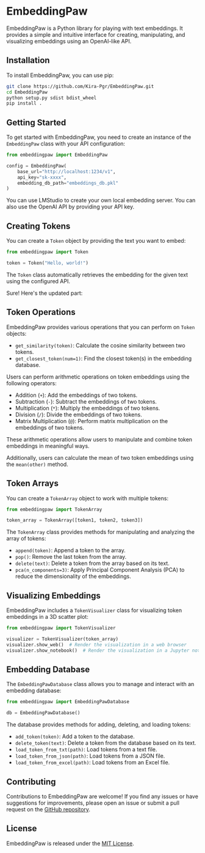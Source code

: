 # EmbeddingPaw

EmbeddingPaw is a Python library for playing with text embeddings. It provides a simple and intuitive interface for creating, manipulating, and visualizing embeddings using an OpenAI-like API.

## Installation

To install EmbeddingPaw, you can use pip:

```bash
git clone https://github.com/Kira-Pgr/EmbeddingPaw.git
cd EmbeddingPaw
python setup.py sdist bdist_wheel
pip install .
```

## Getting Started

To get started with EmbeddingPaw, you need to create an instance of the `EmbeddingPaw` class with your API configuration:

```python
from embeddingpaw import EmbeddingPaw

config = EmbeddingPaw(
    base_url="http://localhost:1234/v1",
    api_key="sk-xxxx",
    embedding_db_path="embeddings_db.pkl"
)
```
You can use LMStudio to create your own local embedding server. You can also use the OpenAI API by providing your API key.

## Creating Tokens

You can create a `Token` object by providing the text you want to embed:

```python
from embeddingpaw import Token

token = Token("Hello, world!")
```

The `Token` class automatically retrieves the embedding for the given text using the configured API.

Sure! Here's the updated part:

## Token Operations

EmbeddingPaw provides various operations that you can perform on `Token` objects:

- `get_similarity(token)`: Calculate the cosine similarity between two tokens.
- `get_closest_token(num=1)`: Find the closest token(s) in the embedding database.

Users can perform arithmetic operations on token embeddings using the following operators:
- Addition (`+`): Add the embeddings of two tokens.
- Subtraction (`-`): Subtract the embeddings of two tokens.
- Multiplication (`*`): Multiply the embeddings of two tokens.
- Division (`/`): Divide the embeddings of two tokens.
- Matrix Multiplication (`@`): Perform matrix multiplication on the embeddings of two tokens.

These arithmetic operations allow users to manipulate and combine token embeddings in meaningful ways.

Additionally, users can calculate the mean of two token embeddings using the `mean(other)` method.

## Token Arrays

You can create a `TokenArray` object to work with multiple tokens:

```python
from embeddingpaw import TokenArray

token_array = TokenArray([token1, token2, token3])
```

The `TokenArray` class provides methods for manipulating and analyzing the array of tokens:

- `append(token)`: Append a token to the array.
- `pop()`: Remove the last token from the array.
- `delete(text)`: Delete a token from the array based on its text.
- `pca(n_components=3)`: Apply Principal Component Analysis (PCA) to reduce the dimensionality of the embeddings.

## Visualizing Embeddings

EmbeddingPaw includes a `TokenVisualizer` class for visualizing token embeddings in a 3D scatter plot:

```python
from embeddingpaw import TokenVisualizer

visualizer = TokenVisualizer(token_array)
visualizer.show_web()  # Render the visualization in a web browser
visualizer.show_notebook()  # Render the visualization in a Jupyter notebook
```

## Embedding Database

The `EmbeddingPawDatabase` class allows you to manage and interact with an embedding database:

```python
from embeddingpaw import EmbeddingPawDatabase

db = EmbeddingPawDatabase()
```

The database provides methods for adding, deleting, and loading tokens:

- `add_token(token)`: Add a token to the database.
- `delete_token(text)`: Delete a token from the database based on its text.
- `load_token_from_txt(path)`: Load tokens from a text file.
- `load_token_from_json(path)`: Load tokens from a JSON file.
- `load_token_from_excel(path)`: Load tokens from an Excel file.

## Contributing

Contributions to EmbeddingPaw are welcome! If you find any issues or have suggestions for improvements, please open an issue or submit a pull request on the [GitHub repository](https://github.com/Kira-Pgr/EmbeddingPaw).

## License

EmbeddingPaw is released under the [MIT License](https://opensource.org/licenses/MIT).

